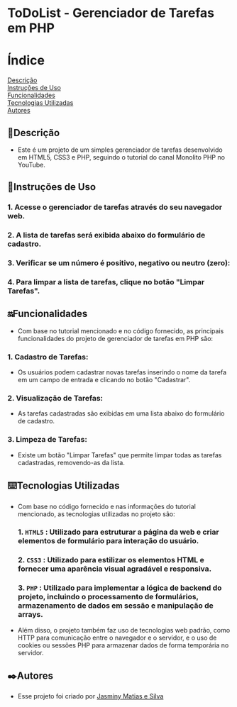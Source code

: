 # ToDoList  - Gerenciador de Tarefas em PHP

# Índice  
[Descrição]()  
[Instruções de Uso]()  
[Funcionalidades]()   
[Tecnologias Utilizadas]()  
[Autores]()  

## 📝Descrição  

  * Este é um projeto de um simples gerenciador de tarefas desenvolvido em HTML5, CSS3 e PHP, seguindo o tutorial do canal Monolito PHP no YouTube.

## 👾Instruções de Uso  

  ### 1. Acesse o gerenciador de tarefas através do seu navegador web.  

  ### 2. A lista de tarefas será exibida abaixo do formulário de cadastro.  
  
  ### 3. Verificar se um número é positivo, negativo ou neutro (zero):  

  ### 4. Para limpar a lista de tarefas, clique no botão "Limpar Tarefas".

## 🔛Funcionalidades  

  * Com base no tutorial mencionado e no código fornecido, as principais funcionalidades do projeto de gerenciador de tarefas em PHP são:

  ### 1. Cadastro de Tarefas:  
   * Os usuários podem cadastrar novas tarefas inserindo o nome da tarefa em um campo de entrada e clicando no botão "Cadastrar".  

  ### 2. Visualização de Tarefas:  
   * As tarefas cadastradas são exibidas em uma lista abaixo do formulário de cadastro.  
 
  ### 3. Limpeza de Tarefas:  
   * Existe um botão "Limpar Tarefas" que permite limpar todas as tarefas cadastradas, removendo-as da lista.  

## ⌨️Tecnologias Utilizadas  

  * Com base no código fornecido e nas informações do tutorial mencionado, as tecnologias utilizadas no projeto são:

    ### 1. `HTML5` : Utilizado para estruturar a página da web e criar elementos de formulário para interação do usuário.  
    ### 2. `CSS3` : Utilizado para estilizar os elementos HTML e fornecer uma aparência visual agradável e responsiva.  
    ### 3. `PHP` : Utilizado para implementar a lógica de backend do projeto, incluindo o processamento de formulários, armazenamento de dados em sessão e manipulação de arrays.

* Além disso, o projeto também faz uso de tecnologias web padrão, como HTTP para comunicação entre o navegador e o servidor, e o uso de cookies ou sessões PHP para armazenar dados de forma temporária no servidor.  
    
## ✒️Autores  
 * Esse projeto foi criado por [Jasminy Matias e Silva](https://github.com/jamybr)
